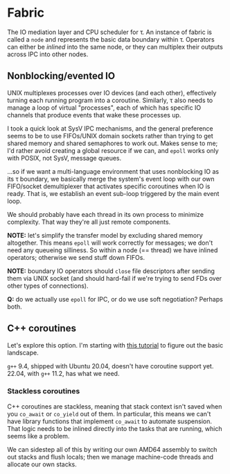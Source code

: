 # Fabric
The IO mediation layer and CPU scheduler for τ. An instance of fabric is called a `node` and represents the basic data boundary within τ. Operators can either be _inlined_ into the same node, or they can multiplex their outputs across IPC into other nodes.


## Nonblocking/evented IO
UNIX multiplexes processes over IO devices (and each other), effectively turning each running program into a coroutine. Similarly, τ also needs to manage a loop of virtual "processes", each of which has specific IO channels that produce events that wake these processes up.

I took a quick look at SysV IPC mechanisms, and the general preference seems to be to use FIFOs/UNIX domain sockets rather than trying to get shared memory and shared semaphores to work out. Makes sense to me; I'd rather avoid creating a global resource if we can, and `epoll` works only with POSIX, not SysV, message queues.

...so if we want a multi-language environment that uses nonblocking IO as its τ boundary, we basically merge the system's event loop with our own FIFO/socket demultiplexer that activates specific coroutines when IO is ready. That is, we establish an event sub-loop triggered by the main event loop.

We should probably have each thread in its own process to minimize complexity. That way they're all just remote components.

**NOTE:** let's simplify the transfer model by excluding shared memory altogether. This means `epoll` will work correctly for messages; we don't need any queueing silliness. So within a node (== thread) we have inlined operators; otherwise we send stuff down FIFOs.

**NOTE:** boundary IO operators should `close` file descriptors after sending them via UNIX socket (and should hard-fail if we're trying to send FDs over other types of connections).

**Q:** do we actually use `epoll` for IPC, or do we use soft negotiation? Perhaps both.


## C++ coroutines
Let's explore this option. I'm starting with [this tutorial](https://www.scs.stanford.edu/~dm/blog/c++-coroutines.html) to figure out the basic landscape.

`g++` 9.4, shipped with Ubuntu 20.04, doesn't have coroutine support yet. 22.04, with `g++` 11.2, has what we need.


### Stackless coroutines
C++ coroutines are stackless, meaning that stack context isn't saved when you `co_await` or `co_yield` out of them. In particular, this means we can't have library functions that implement `co_await` to automate suspension. That logic needs to be inlined directly into the tasks that are running, which seems like a problem.

We can sidestep all of this by writing our own AMD64 assembly to switch out stacks and flush locals; then we manage machine-code threads and allocate our own stacks.
